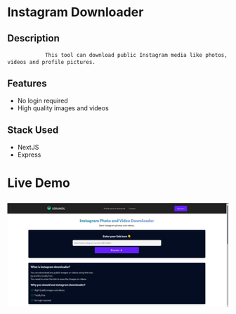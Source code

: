 # Instagram Downloader

## Description
                This tool can download public Instagram media like photos, videos and profile pictures.
## Features
- No login required
- High quality images and videos

## Stack Used
- NextJS
- Express



# Live Demo
![LInk:](https://raw.githubusercontent.com/indahud/Insta-downloader-demo/master/instadl.gif)
---